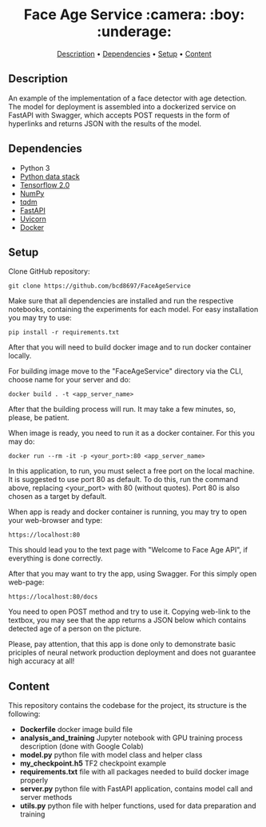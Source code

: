 <h1 align="center"> Face Age Service :camera: :boy: :underage: </h1>

<p align="center">
  <a href="#description">Description</a> •
  <a href="#dependencies">Dependencies</a> •
  <a href="#setup">Setup</a> •
  <a href="#content">Content</a> 
</p>

## Description

An example of the implementation of a face detector with age detection. The model for deployment is assembled into a dockerized service on FastAPI with Swagger, which accepts POST requests in the form of hyperlinks and returns JSON with the results of the model.

## Dependencies

* Python 3
* <a href="https://hub.packtpub.com/python-data-stack/" target="_blank"> Python data stack </a>
* <a href="https://www.tensorflow.org/" target="_target"> Tensorflow 2.0 </a>
* <a href="https://numpy.org/" target="_target"> NumPy </a>
* <a href="https://github.com/tqdm/tqdm" target="_target"> tqdm </a>
* <a href="https://fastapi.tiangolo.com/" target="_target"> FastAPI </a> 
* <a href="https://www.uvicorn.org/" target="_target"> Uvicorn </a>
* <a href="https://www.docker.com/" target="_target"> Docker </a> 

## Setup

Clone GitHub repository:

```
git clone https://github.com/bcd8697/FaceAgeService
```

Make sure that all dependencies are installed and run the respective notebooks, containing the experiments for each model.
For easy installation you may try to use:

```
pip install -r requirements.txt
```

After that you will need to build docker image and to run docker container locally.

For building image move to the "FaceAgeService" directory via the CLI, choose name for your server and do:

```
docker build . -t <app_server_name>
```

After that the building process will run. It may take a few minutes, so, please, be patient.

When image is ready, you need to run it as a docker container. For this you may do:

```
docker run --rm -it -p <your_port>:80 <app_server_name>
```

In this application, to run, you must select a free port on the local machine. It is suggested to use port 80 as default. To do this, run the command above, replacing <your_port> with 80 (without quotes). Port 80 is also chosen as a target by default.

When app is ready and docker container is running, you may try to open your web-browser and type:

```
https://localhost:80
```

This should lead you to the text page with "Welcome to Face Age API", if everything is done correctly.

After that you may want to try the app, using Swagger. For this simply open web-page:

```
https://localhost:80/docs
```

You need to open POST method and try to use it. Copying web-link to the textbox, you may see that the app returns a JSON below which contains detected age of a person on the picture.

Please, pay attention, that this app is done only to demonstrate basic priciples of neural network production deployment and does not guarantee high accuracy at all!

## Content

This repository contains the codebase for the project, its structure is the following:

* **Dockerfile** docker image build file
* **analysis_and_training** Jupyter notebook with GPU training process description (done with Google Colab)
* **model.py** python file with model class and helper class
* **my_checkpoint.h5** TF2 checkpoint example
* **requirements.txt** file with all packages needed to build docker image properly
* **server.py** python file with FastAPI application, contains model call and server methods
* **utils.py** python file with helper functions, used for data preparation and training
